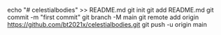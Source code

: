 echo "# celestialbodies" >> README.md
git init
git add README.md
git commit -m "first commit"
git branch -M main
git remote add origin https://github.com/bt2021x/celestialbodies.git
git push -u origin main
